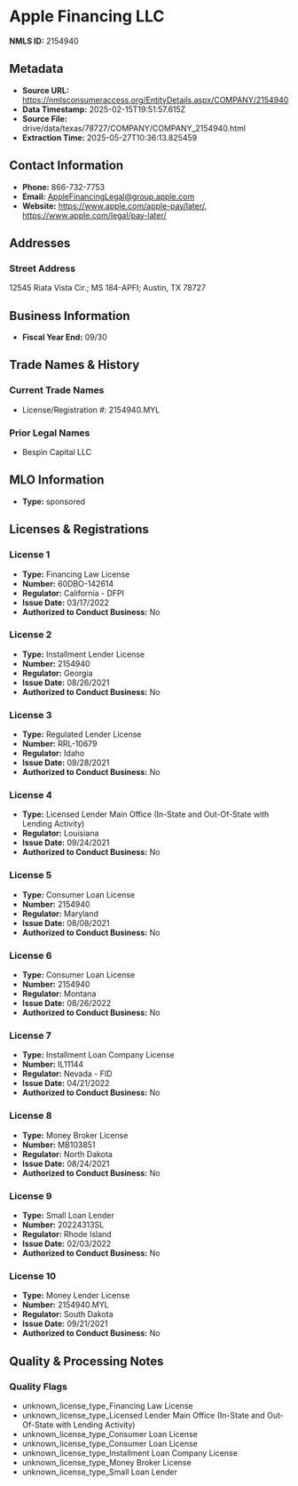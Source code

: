 # Apple Financing LLC

**NMLS ID:** 2154940

## Metadata
- **Source URL:** https://nmlsconsumeraccess.org/EntityDetails.aspx/COMPANY/2154940
- **Data Timestamp:** 2025-02-15T19:51:57.615Z
- **Source File:** drive/data/texas/78727/COMPANY/COMPANY_2154940.html
- **Extraction Time:** 2025-05-27T10:36:13.825459

## Contact Information
- **Phone:** 866-732-7753
- **Email:** AppleFinancingLegal@group.apple.com
- **Website:** https://www.apple.com/apple-pay/later/, https://www.apple.com/legal/pay-later/

## Addresses
### Street Address
12545 Riata Vista Cir.; MS 184-APFI; Austin, TX 78727

## Business Information
- **Fiscal Year End:** 09/30

## Trade Names & History
### Current Trade Names
- License/Registration #: 2154940.MYL

### Prior Legal Names
- Bespin Capital LLC

## MLO Information
- **Type:** sponsored

## Licenses & Registrations

### License 1
- **Type:** Financing Law License
- **Number:** 60DBO-142614
- **Regulator:** California - DFPI
- **Issue Date:** 03/17/2022
- **Authorized to Conduct Business:** No

### License 2
- **Type:** Installment Lender License
- **Number:** 2154940
- **Regulator:** Georgia
- **Issue Date:** 08/26/2021
- **Authorized to Conduct Business:** No

### License 3
- **Type:** Regulated Lender License
- **Number:** RRL-10679
- **Regulator:** Idaho
- **Issue Date:** 09/28/2021
- **Authorized to Conduct Business:** No

### License 4
- **Type:** Licensed Lender Main Office (In-State and Out-Of-State with Lending Activity)
- **Regulator:** Louisiana
- **Issue Date:** 09/24/2021
- **Authorized to Conduct Business:** No

### License 5
- **Type:** Consumer Loan License
- **Number:** 2154940
- **Regulator:** Maryland
- **Issue Date:** 08/08/2021
- **Authorized to Conduct Business:** No

### License 6
- **Type:** Consumer Loan License
- **Number:** 2154940
- **Regulator:** Montana
- **Issue Date:** 08/26/2022
- **Authorized to Conduct Business:** No

### License 7
- **Type:** Installment Loan Company License
- **Number:** IL11144
- **Regulator:** Nevada - FID
- **Issue Date:** 04/21/2022
- **Authorized to Conduct Business:** No

### License 8
- **Type:** Money Broker License
- **Number:** MB103851
- **Regulator:** North Dakota
- **Issue Date:** 08/24/2021
- **Authorized to Conduct Business:** No

### License 9
- **Type:** Small Loan Lender
- **Number:** 20224313SL
- **Regulator:** Rhode Island
- **Issue Date:** 02/03/2022
- **Authorized to Conduct Business:** No

### License 10
- **Type:** Money Lender License
- **Number:** 2154940.MYL
- **Regulator:** South Dakota
- **Issue Date:** 09/21/2021
- **Authorized to Conduct Business:** No

## Quality & Processing Notes
### Quality Flags
- unknown_license_type_Financing Law License
- unknown_license_type_Licensed Lender Main Office (In-State and Out-Of-State with Lending Activity)
- unknown_license_type_Consumer Loan License
- unknown_license_type_Consumer Loan License
- unknown_license_type_Installment Loan Company License
- unknown_license_type_Money Broker License
- unknown_license_type_Small Loan Lender
